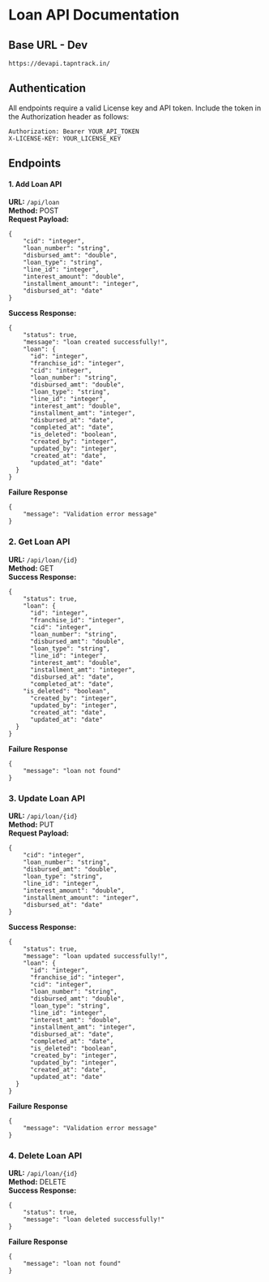 # Loan API Documentation

## Base URL - Dev
```
https://devapi.tapntrack.in/
```
## Authentication
All endpoints require a valid License key and API token. Include the token in the Authorization header as follows:
```
Authorization: Bearer YOUR_API_TOKEN
X-LICENSE-KEY: YOUR_LICENSE_KEY
```
## Endpoints
#### 1. Add Loan API

**URL:** `/api/loan`\
**Method:** POST\
**Request Payload:**
```
{
    "cid": "integer",
    "loan_number": "string",
    "disbursed_amt": "double",
    "loan_type": "string",
    "line_id": "integer",
    "interest_amount": "double",
    "installment_amount": "integer",
    "disbursed_at": "date"
}
```
**Success Response:**
```
{
    "status": true,
    "message": "loan created successfully!",
    "loan": {
      "id": "integer",
      "franchise_id": "integer",
      "cid": "integer",
      "loan_number": "string",
      "disbursed_amt": "double",
      "loan_type": "string",
      "line_id": "integer",
      "interest_amt": "double",
      "installment_amt": "integer",
      "disbursed_at": "date",
      "completed_at": "date",
      "is_deleted": "boolean",
      "created_by": "integer",
      "updated_by": "integer",
      "created_at": "date",
      "updated_at": "date"
  }
}
```
**Failure Response**
```
{
    "message": "Validation error message"
}
```

### 2. Get Loan API

**URL:** `/api/loan/{id}`\
**Method:** GET\
**Success Response:**
```
{
    "status": true,  
    "loan": {
      "id": "integer",
      "franchise_id": "integer",
      "cid": "integer",
      "loan_number": "string",
      "disbursed_amt": "double",
      "loan_type": "string",
      "line_id": "integer",
      "interest_amt": "double",
      "installment_amt": "integer",
      "disbursed_at": "date",
      "completed_at": "date",
    "is_deleted": "boolean",
      "created_by": "integer",
      "updated_by": "integer",
      "created_at": "date",
      "updated_at": "date"
  }
}
```
**Failure Response**
```
{
    "message": "loan not found"
}
```

### 3. Update Loan API

**URL:** `/api/loan/{id}`\
**Method:** PUT\
**Request Payload:**
```
{
    "cid": "integer",
    "loan_number": "string",
    "disbursed_amt": "double",
    "loan_type": "string",
    "line_id": "integer",
    "interest_amount": "double",
    "installment_amount": "integer",
    "disbursed_at": "date"
}
```
**Success Response:**
```
{
    "status": true,
    "message": "loan updated successfully!",
    "loan": {
      "id": "integer",
      "franchise_id": "integer",
      "cid": "integer",
      "loan_number": "string",
      "disbursed_amt": "double",
      "loan_type": "string",
      "line_id": "integer",
      "interest_amt": "double",
      "installment_amt": "integer",
      "disbursed_at": "date",
      "completed_at": "date",
      "is_deleted": "boolean",
      "created_by": "integer",
      "updated_by": "integer",
      "created_at": "date",
      "updated_at": "date"
  }
}
```
**Failure Response**
```
{
    "message": "Validation error message"
}
```

### 4. Delete Loan API

**URL:** `/api/loan/{id}`\
**Method:** DELETE\
**Success Response:**
```
{
    "status": true,
    "message": "loan deleted successfully!"
}
```
**Failure Response**
```
{
    "message": "loan not found"
}
```


